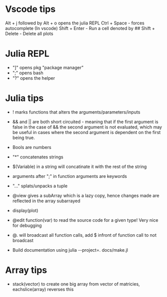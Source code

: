 # Vscode tips
Alt + j followed by Alt + o opens the julia REPL
Ctrl + Space - forces autocomplete (In vscode)
Shift + Enter - Run a cell denoted by ##
Shift + Delete - Delete all plots

# Julia REPL
* "]" opens pkg "package manager"
* ";" opens bash
* "?" opens the helper

# Julia tips
* ! marks functions that alters the arguments/parameters/inputs
* && and || are both short circuited - meaning that if the first argument is false in the case of && the second argument is not evaluated, which may be useful in cases where the second argument is dependent on the first being true.
* Bools are numbers
* "*" concatenates strings
* $(Variable) in a string will concatinate it with the rest of the string
* arguments after ";" in function arguments are keywords
* "..." splats/unpacks a tuple
* @view gives a subArray which is a lazy copy, hence changes made are reflected in the array subarrayed
* display(plot)
* @edit function(var) to read the source code for a given type! Very nice for debugging
* @. will broadcast all function calls, add $ infront of function call to not broadcast

* Build documentation using julia --project=. docs/make.jl

# Array tips
* stack(vector) to create one big array from vector of matricies, eachslice(array) reverses this